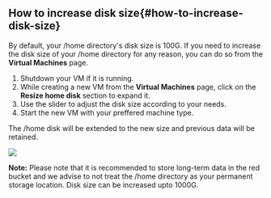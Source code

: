 ## How to increase disk size[​](https://e4c14f23.tre-documentation.pages.dev/docs/how_to_guides/disk_size#disk-size) {#how-to-increase-disk-size​}

By default, your /home directory's disk size is 100G. If you need to increase the disk size of your /home directory for any reason, you can do so from the **Virtual Machines** page.

1. Shutdown your VM if it is running.  
2. While creating a new VM from the **Virtual Machines** page, click on the **Resize home disk** section to expand it.  
3. Use the slider to adjust the disk size according to your needs.  
4. Start the new VM with your preffered machine type.

The /home disk will be extended to the new size and previous data will be retained.

![](sandboxes-and-folder-structures/resize-home-disk.png)

**Note:** Please note that it is recommended to store long-term data in the red bucket and we advise to not treat the /home directory as your permanent storage location. Disk size can be increased upto 1000G.